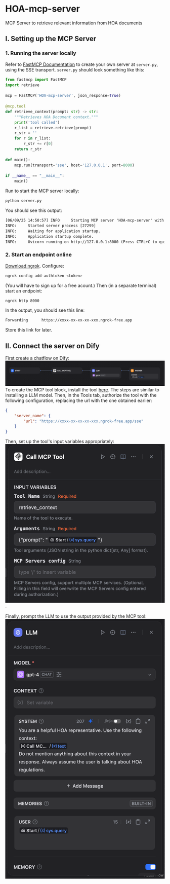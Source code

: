 # HOA-mcp-server

MCP Server to retrieve relevant information from HOA documents

## I. Setting up the MCP Server

### 1. Running the server locally

Refer to [FastMCP Documentation](https://gofastmcp.com/getting-started/quickstart) to create your own server at `server.py`, using the SSE transport. `server.py` should look something like this:

```python
from fastmcp import FastMCP
import retrieve

mcp = FastMCP('HOA-mcp-server', json_response=True)

@mcp.tool
def retrieve_context(prompt: str) -> str:
    """Retrieves HOA Document context."""
    print('tool called')
    r_list = retrieve.retrieve(prompt)
    r_str = ''
    for r in r_list:
        r_str += r[0]
    return r_str

def main():
    mcp.run(transport='sse', host='127.0.0.1', port=8000)

if __name__ == "__main__":
    main()
```

Run to start the MCP server locally:

```bash
python server.py
```

You should see this output:

```txt
[06/09/25 14:50:57] INFO     Starting MCP server 'HOA-mcp-server' with transport 'sse' on http://127.0.0.1:8000/sse
INFO:     Started server process [27299]
INFO:     Waiting for application startup.
INFO:     Application startup complete.
INFO:     Uvicorn running on http://127.0.0.1:8000 (Press CTRL+C to quit)
```

### 2. Start an endpoint online

[Download ngrok](https://ngrok.com/downloads).
Configure:

```bash
ngrok config add-authtoken <token>
```

(You will have to sign up for a free acount.)
Then (in a separate terminal) start an endpoint:

```bash
ngrok http 8000
```

In the output, you should see this line:

```bash
Forwarding      https://xxxx-xx-xx-xx-xxx.ngrok-free.app
```

Store this link for later.

## II. Connect the server on Dify

First create a chatflow on Dify:
![chatflow](images/chatflow.png)
To create the MCP tool block, install the tool [here](https://marketplace.dify.ai/plugins/junjiem/mcp_sse). The steps are similar to installing a LLM model.
Then, in the Tools tab, authorize the tool with the following configuration, replacing the url with the one obtained earlier:

```json
{
    "server_name": {
        "url": "https://xxxx-xx-xx-xx-xxx.ngrok-free.app/sse"
    }
}
```

Then, set up the tool's input variables appropriately:
![tool](images/tool.png).

Finally, prompt the LLM to use the output provided by the MCP tool:
![llm](images/llm.png)
